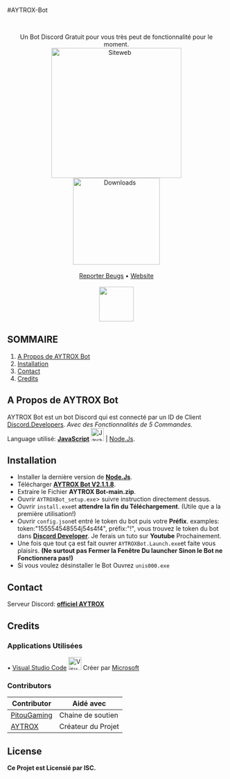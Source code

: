 #AYTROX-Bot

<!-- PROJECT LOGO -->
<br />
<p align="center">
  <p align="center">
    Un Bot Discord Gratuit pour vous très peut de fonctionnalité pour le moment.
	<br />
	  <a href="https://aytrox.wixsite.com/siteweb" target="_blank" title="Logo OFFICIEL de AYTROX">
	<img 	alt="Siteweb"
		src="https://i.imgur.com/a8WOqHV.png"
		width="300"
		height="300"
</a>
	  <br />
		  <a href="https://github.com/AYTROXGLITCHEUR/AYTROX-Bot/archive/main.zip" title="Télécharger">
    <img  alt="Downloads"
	  src="https://img.shields.io/badge/Downloads-%40version%202.1.1.8-brightgreen"
	  width="200">
		  </a>
    <br />
    <br />
    <a href="https://discord.gg/6RcTWgucPn">Reporter Beugs</a>
    •
    <a href="https://aytrox.wixsite.com/siteweb">Website</a>
    <br />
    <br />
      <a href="https://dsc.gg/AYTROX" title="Discord">
		  <img src="https://i.imgur.com/NzWJsgU.png"
		       href="https://dsc.gg/AYTROX"
		       width="80">
		  </a>
  </p>
</p>



<!-- TABLE OF CONTENTS -->
## SOMMAIRE

<ol>
    <li><a href="#a-propos-de-aytrox-bot">A Propos de AYTROX Bot</a></li>
    <li><a href="#installation">Installation</a></li>
    <li><a href="#contact">Contact</a></li>
    <li><a href="#credits">Credits</a></li>
</ol>



<!-- A Propos de AYTROX Bot -->
## A Propos de AYTROX Bot

AYTROX Bot est un bot Discord qui est connecté par un ID de Client [Discord.Developers](https://discord.com/developers/applications). _Avec des Fonctionnalités de 5 Commandes._<br>
Language utilisé: **[JavaScript](https://developer.mozilla.org/fr/docs/Web/JavaScript)** <img src="https://i.imgur.com/cbpCqLw.png" width="30" height="30" title="Javascript"> | [Node.Js](https://nodejs.org/en/download/current/).



<!-- INSTALL -->
## Installation

- Installer la dernière version de **[Node.Js](https://nodejs.org/en/download/current/)**.
- Télécharger **[AYTROX Bot V2.1.1.8](https://github.com/AYTROXGLITCHEUR/AYTROX-Bot/archive/main.zip)**.
- Extraire le Fichier **AYTROX Bot-main.zip**.
- Ouvrir `AYTROXBot_setup.exe`> suivre instruction directement dessus.
- Ouvrir `install.exe`et **attendre la fin du Téléchargement**. (Utile que a la première utilisation!)
- Ouvrir `config.json`et entré le token du bot puis votre **Préfix**. examples: token:"155554548554j54s4f4", préfix:"!", vous trouvez le token du bot dans **[Discord Developer](https://discord.com/developers/applications)**. Je ferais un tuto sur **Youtube** Prochainement.
- Une fois que tout ça est fait ouvrer `AYTROXBot.Launch.exe`et faite vous plaisirs. **(Ne surtout pas Fermer la Fenêtre Du launcher Sinon le Bot ne Fonctionnera pas!)**
- Si vous voulez désinstaller le Bot Ouvrez `unis000.exe`



<!-- CONTACT -->
## Contact


Serveur Discord: **[officiel AYTROX](https://dsc.gg/aytrox)**


<!-- CREDITS -->
## Credits

### Applications Utilisées
• [Visual Studio Code](https://code.visualstudio.com/) <img src="https://upload.wikimedia.org/wikipedia/commons/thumb/9/9a/Visual_Studio_Code_1.35_icon.svg/1200px-Visual_Studio_Code_1.35_icon.svg.png" width="30" title="Visual Studio Code"> Créer par [Microsoft](https://github.com/microsoft) <br>

### Contributors

| Contributor | Aidé avec |
| ----------- | --------- |
| [PitouGaming](https://www.youtube.com/channel/UCH97qiXvxU75rLAj27pRWfA)  |  Chaine de soutien |
| [AYTROX](https://github.com/AYTROXGLITCHEUR)  | Créateur du Projet |



<!-- LICENSE -->
## License

**Ce Projet est Licensié par ISC.**
